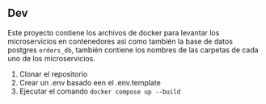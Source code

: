 

## Dev

Este proyecto contiene los archivos de docker para levantar los microservicios en contenedores asi como también la base de datos postgres `orders_db`, también contiene los nombres de las carpetas de cada uno de los microservicios.

1. Clonar el repositorio
2. Crear un .env basado een el .env.template
3. Ejecutar el comando `docker compose up --build`